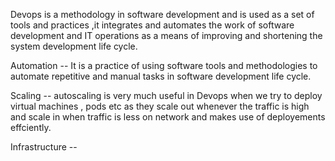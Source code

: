 Devops is a methodology in software development and is used as a set of tools and practices ,it integrates and automates the work of software development and IT operations as a means of improving and shortening the system development life cycle.

Automation -- It is a practice of using software tools and methodologies to automate repetitive  and manual tasks in software development life cycle.

Scaling  --  autoscaling is very much useful in Devops when we try to deploy virtual machines , pods etc as they scale out  whenever the traffic is high  and scale in when traffic is less on network and makes use of deployements effciently.

Infrastructure -- 
